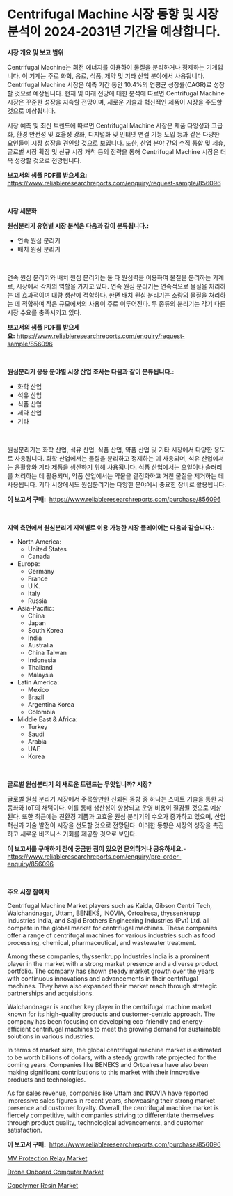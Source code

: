 <p><h1>Centrifugal Machine 시장 동향 및 시장 분석이 2024-2031년 기간을 예상합니다.</h1></p><p><strong>시장 개요 및 보고 범위</strong></p>
<p><p>Centrifugal Machine는 회전 에너지를 이용하여 물질을 분리하거나 정제하는 기계입니다. 이 기계는 주로 화학, 음료, 식품, 제약 및 기타 산업 분야에서 사용됩니다. Centrifugal Machine 시장은 예측 기간 동안 10.4%의 연평균 성장률(CAGR)로 성장할 것으로 예상됩니다. 현재 및 미래 전망에 대한 분석에 따르면 Centrifugal Machine 시장은 꾸준한 성장을 지속할 전망이며, 새로운 기술과 혁신적인 제품이 시장을 주도할 것으로 예상됩니다. </p><p>시장 예측 및 최신 트렌드에 따르면 Centrifugal Machine 시장은 제품 다양성과 고급화, 환경 안전성 및 효율성 강화, 디지털화 및 인터넷 연결 기능 도입 등과 같은 다양한 요인들이 시장 성장을 견인할 것으로 보입니다. 또한, 산업 분야 간의 수직 통합 및 제휴, 글로벌 시장 확장 및 신규 시장 개척 등의 전략을 통해 Centrifugal Machine 시장은 더욱 성장할 것으로 전망됩니다.</p></p>
<p><strong>보고서의 샘플 PDF를 받으세요:</strong> <a href="https://www.reliableresearchreports.com/enquiry/request-sample/856096">https://www.reliableresearchreports.com/enquiry/request-sample/856096</a></p>
<p>&nbsp;</p>
<p><strong>시장 세분화</strong></p>
<p><strong>원심분리기 유형별 시장 분석은 다음과 같이 분류됩니다.:</strong></p>
<p><ul><li>연속 원심 분리기</li><li>배치 원심 분리기</li></ul></p>
<p>&nbsp;</p>
<p><p>연속 원심 분리기와 배치 원심 분리기는 둘 다 원심력을 이용하여 물질을 분리하는 기계로, 시장에서 각자의 역할을 가지고 있다. 연속 원심 분리기는 연속적으로 물질을 처리하는 데 효과적이며 대량 생산에 적합하다. 한편 배치 원심 분리기는 소량의 물질을 처리하는 데 적합하며 작은 규모에서의 사용이 주로 이루어진다. 두 종류의 분리기는 각기 다른 시장 수요를 충족시키고 있다.</p></p>
<p><strong>보고서의 샘플 PDF를 받으세요:</strong>&nbsp;<a href="https://www.reliableresearchreports.com/enquiry/request-sample/856096">https://www.reliableresearchreports.com/enquiry/request-sample/856096</a></p>
<p>&nbsp;</p>
<p><strong> 원심분리기 응용 분야별 시장 산업 조사는 다음과 같이 분류됩니다.:</strong></p>
<p><ul><li>화학 산업</li><li>석유 산업</li><li>식품 산업</li><li>제약 산업</li><li>기타</li></ul></p>
<p>&nbsp;</p>
<p><p>원심분리기는 화학 산업, 석유 산업, 식품 산업, 약품 산업 및 기타 시장에서 다양한 용도로 사용됩니다. 화학 산업에서는 물질을 분리하고 정제하는 데 사용되며, 석유 산업에서는 윤활유와 기타 제품을 생산하기 위해 사용됩니다. 식품 산업에서는 오일이나 슬러리를 처리하는 데 활용되며, 약품 산업에서는 약물을 결정화하고 거친 물질을 제거하는 데 사용됩니다. 기타 시장에서도 원심분리기는 다양한 분야에서 중요한 장비로 활용됩니다.</p></p>
<p><strong>이 보고서 구매:</strong>&nbsp; <a href="https://www.reliableresearchreports.com/purchase/856096">https://www.reliableresearchreports.com/purchase/856096</a></p>
<p>&nbsp;</p>
<p><strong>지역 측면에서 원심분리기 지역별로 이용 가능한 시장 플레이어는 다음과 같습니다.:</strong></p>
<p><ul>
    <li>
        North America:
        <ul>
            <li>United States</li>
            <li>Canada</li>
        </ul>
    </li>
    <li>
        Europe:
        <ul>
            <li>Germany</li>
            <li>France</li>
            <li>U.K.</li>
            <li>Italy</li>
            <li>Russia</li>
        </ul>
    </li>
    <li>
        Asia-Pacific:
        <ul>
            <li>China</li>
            <li>Japan</li>
            <li>South Korea</li>
            <li>India</li>
            <li>Australia</li>
            <li>China Taiwan</li>
            <li>Indonesia</li>
            <li>Thailand</li>
            <li>Malaysia</li>
        </ul>
    </li>
    <li>
        Latin America:
        <ul>
            <li>Mexico</li>
            <li>Brazil</li>
            <li>Argentina Korea</li>
            <li>Colombia</li>
        </ul>
    </li>
    <li>
        Middle East & Africa:
        <ul>
            <li>Turkey</li>
            <li>Saudi</li>
            <li>Arabia</li>
            <li>UAE</li>
            <li>Korea</li>
        </ul>
    </li>
    </ul></p>
<p>&nbsp;</p>
<p><strong>글로벌 원심분리기 의 새로운 트렌드는 무엇입니까? 시장?</strong></p>
<p><p>글로벌 원심 분리기 시장에서 주목할만한 신뢰된 동향 중 하나는 스마트 기술을 통한 자동화와 IoT의 채택이다. 이를 통해 생산성이 향상되고 운영 비용이 절감될 것으로 예상된다. 또한 최근에는 친환경 제품과 고효율 원심 분리기의 수요가 증가하고 있으며, 산업 혁신과 기술 발전이 시장을 선도할 것으로 전망된다. 이러한 동향은 시장의 성장을 촉진하고 새로운 비즈니스 기회를 제공할 것으로 보인다.</p></p>
<p><strong>이 보고서를 구매하기 전에 궁금한 점이 있으면 문의하거나 공유하세요.</strong>- <a href="https://www.reliableresearchreports.com/enquiry/pre-order-enquiry/856096">https://www.reliableresearchreports.com/enquiry/pre-order-enquiry/856096</a></p>
<p>&nbsp;</p>
<p><strong>주요 시장 참여자</strong></p>
<p><p>Centrifugal Machine Market players such as Kaida, Gibson Centri Tech, Walchandnagar, Uttam, BENEKS, INOVIA, Ortoalresa, thyssenkrupp Industries India, and Sajid Brothers Engineering Industries (Pvt) Ltd. all compete in the global market for centrifugal machines. These companies offer a range of centrifugal machines for various industries such as food processing, chemical, pharmaceutical, and wastewater treatment.</p><p>Among these companies, thyssenkrupp Industries India is a prominent player in the market with a strong market presence and a diverse product portfolio. The company has shown steady market growth over the years with continuous innovations and advancements in their centrifugal machines. They have also expanded their market reach through strategic partnerships and acquisitions.</p><p>Walchandnagar is another key player in the centrifugal machine market known for its high-quality products and customer-centric approach. The company has been focusing on developing eco-friendly and energy-efficient centrifugal machines to meet the growing demand for sustainable solutions in various industries.</p><p>In terms of market size, the global centrifugal machine market is estimated to be worth billions of dollars, with a steady growth rate projected for the coming years. Companies like BENEKS and Ortoalresa have also been making significant contributions to this market with their innovative products and technologies.</p><p>As for sales revenue, companies like Uttam and INOVIA have reported impressive sales figures in recent years, showcasing their strong market presence and customer loyalty. Overall, the centrifugal machine market is fiercely competitive, with companies striving to differentiate themselves through product quality, technological advancements, and customer satisfaction.</p></p>
<p><strong>이 보고서 구매:</strong>&nbsp;&nbsp;<a href="https://www.reliableresearchreports.com/purchase/856096">https://www.reliableresearchreports.com/purchase/856096</a></p>
<p><p><a href="https://github.com/danielneavesallisons03mba/Market-Research-Report-List-1/blob/main/mv-protection-relay-market.md">MV Protection Relay Market</a></p><p><a href="https://github.com/pizolina/Market-Research-Report-List-3/blob/main/drone-onboard-computer-market.md">Drone Onboard Computer Market</a></p><p><a href="https://five-trouble-98a.notion.site/Copolymer-Resin-Market-Insights-Market-Players-and-Forecast-Till-2031-5fa0f098b74c4367be4bfe219bcdb7e7">Copolymer Resin Market</a></p></p>
